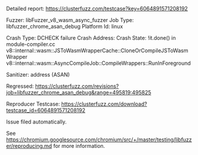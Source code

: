 Detailed report: https://clusterfuzz.com/testcase?key=6064891571208192

Fuzzer: libFuzzer_v8_wasm_async_fuzzer
Job Type: libfuzzer_chrome_asan_debug
Platform Id: linux

Crash Type: DCHECK failure
Crash Address: 
Crash State:
  !it.done() in module-compiler.cc
  v8::internal::wasm::JSToWasmWrapperCache::CloneOrCompileJSToWasmWrapper
  v8::internal::wasm::AsyncCompileJob::CompileWrappers::RunInForeground
  
Sanitizer: address (ASAN)

Regressed: https://clusterfuzz.com/revisions?job=libfuzzer_chrome_asan_debug&range=495819:495825

Reproducer Testcase: https://clusterfuzz.com/download?testcase_id=6064891571208192

Issue filed automatically.

See https://chromium.googlesource.com/chromium/src/+/master/testing/libfuzzer/reproducing.md for more information.